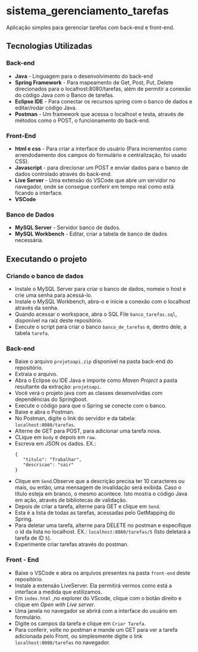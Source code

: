 # sistema_gerenciamento_tarefas
Aplicação simples para gerenciar tarefas com back-end e front-end.

## Tecnologias Utilizadas

### Back-end
- **Java** - Linguagem para o desenvolvimento do back-end
- **Spring Framework** - Para mapeamento de Get, Post, Put, Delete direcionados para o localhost:8080/tarefas, além de permitir a conexão do código Java com o Banco de tarefas.
- **Eclipse IDE** - Para conectar os recursos spring com o banco de dados e editar/rodar código Java.
- **Postman** - Um framework que acessa o localhost e testa, através de métodos como o POST, o funcionamento do back-end.

### Front-End
- **html e css** - Para criar a interface do usuário (Para incrementos como arrendodamento dos campos do formulário e centralização, foi usado CSS).
- **Javascript** - para direcionar um POST e enviar dados para o banco de dados controlado através do back-end.
- **Live Server** - Uma extensão do VSCode que abre um servidor no navegador, onde se consegue conferir em tempo real como está ficando a interface.
- **VSCode**

### Banco de Dados
- **MySQL Server** - Servidor banco de dados.
- **MySQL Workbench** - Editar, criar a tabela de banco de dados necessária.

## Executando o projeto
### Criando o banco de dados
- Instale o MySQL Server para criar o banco de dados, nomeie o host e crie uma senha para acessá-lo.
- Instale o MySQL Workbench, abra-o e inicie a conexão com o localhost através da senha.
- Quando acessar o workspace, abra o SQL File `banco_tarefas.sql`, disponível na raíz deste repositório.
- Execute o script para criar o banco `banco_de_tarefas` e, dentro dele, a tabela `tarefa`.
### Back-end
- Baixe o arquivo `projetoapi.zip` disponível na pasta back-end do repositório.
- Extraia o arquivo.
- Abra o Eclipse ou IDE Java e importe como *Maven Project* a pasta resultante da extração: `projetoapi`.
- Você verá o projeto java com as classes desenvolvidas com dependências do Springboot.
- Execute o código para que o Spring se conecte com o banco.
- Baixe e abra o Postman.
- No Postman, digite o link do servidor e da tabela: `localhost:8080/tarefas`.
- Alterne de GET para POST, para adicionar uma tarefa nova.
- CLique em `body` e depois em `raw`.
- Escreva em JSON os dados. EX.:
     ```
     {   
        "titulo": "Trabalhar",
        "descricao": "sair"
     }
- Clique em `Send`.Observe que a descrição precisa ter 10 caracteres ou mais, ou então, uma mensagem de invalidação será exibida. Caso o título esteja em branco, o mesmo acontece. Isto mostra o código Java em ação, através de bibliotecas de validação.
- Depois de criar a tarefa, alterne para GET e clique em `Send`.
- Esta é a lista de todas as tarefas, acessadas pelo GetMapping do Spring.
- Para deletar uma tarefa, alterne para DELETE no postman e especifique o id da lista no localhost. EX.: `localhost:8080/tarefas/5` (Isto deletará a tarefa de ID `5`).
- Experimente criar tarefas através do postman.

### Front - End 
- Baixe o VSCode e abra os arquivos presentes na pasta `front-end` deste repositório.
- Instale a extensão LiveServer. Ela permitirá vermos como está a interface a medida que estilizamos.
- Em `index.html` ,no explorer do VScode, clique com o botão direito e clique em *Open with Live server*.
- Uma janela no navegador se abrirá com a interface do usuário em formulário.
- Digite os campos da tarefa e clique em `Criar Tarefa`.
- Para conferir, volte no postman e mande um GET para ver a tarefa adicionada pelo Front, ou simplesmente digite o link `localhost:8080/tarefas` no navegador.

  



